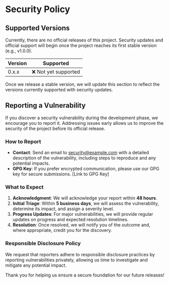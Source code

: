 # Security Policy

## Supported Versions

Currently, there are no official releases of this project. Security updates and official support will begin once the project reaches its first stable version (e.g., v1.0.0).

| Version | Supported          |
| ------- | ------------------ |
| 0.x.x   | ❌ Not yet supported |

Once we release a stable version, we will update this section to reflect the versions currently supported with security updates.

## Reporting a Vulnerability

If you discover a security vulnerability during the development phase, we encourage you to report it. Addressing issues early allows us to improve the security of the project before its official release.

### How to Report

- **Contact**: Send an email to [security@example.com](mailto:security@example.com) with a detailed description of the vulnerability, including steps to reproduce and any potential impacts.
- **GPG Key**: If you prefer encrypted communication, please use our GPG key for secure submissions. [Link to GPG Key]

### What to Expect

1. **Acknowledgment**: We will acknowledge your report within **48 hours**.
2. **Initial Triage**: Within **5 business days**, we will assess the vulnerability, determine its impact, and assign a severity level.
3. **Progress Updates**: For major vulnerabilities, we will provide regular updates on progress and expected resolution timelines.
4. **Resolution**: Once resolved, we will notify you of the outcome and, where appropriate, credit you for the discovery.

### Responsible Disclosure Policy

We request that reporters adhere to responsible disclosure practices by reporting vulnerabilities privately, allowing us time to investigate and mitigate any potential impact.

Thank you for helping us ensure a secure foundation for our future releases!

